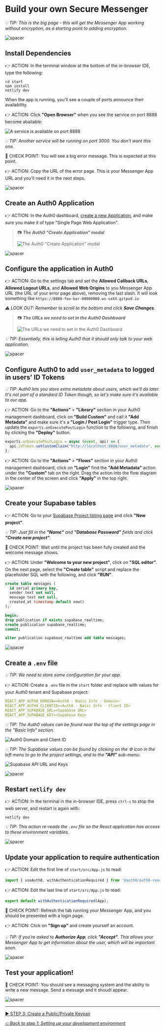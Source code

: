 # Build your own Secure Messenger

_💡&nbsp;TIP: This is the big page - this will get the Messenger App working without encryption, as a starting point to adding encryption._



![spacer](readme-images/spacer.png)

## Install Dependencies

👉 ACTION: In the terminal window at the bottom of the in-browser IDE, type the following:

```
cd start
npm install
netlify dev
```

When the app is running, you'll see a couple of ports announce their availability.

👉 ACTION: Click **"Open Browser"** when you see the service on port 8888 become abailable:

![A service is available on port 8888](readme-images/2-service-on-port-8888.png)

_💡&nbsp;TIP: Another service will be running on port 3000. You don't want this one._

🧪&nbsp;CHECK&nbsp;POINT: You will see a big error message. This is expected at this point.

👉 ACTION: Copy the URL of the error page. This is your Messenger App URL and you'll need it in the next steps.



![spacer](readme-images/spacer.png)

## Create an Auth0 Application

👉 ACTION: In the Auth0 dashboard, [create a new Application](https://manage.auth0.com/#/applications), and make sure you make it of type "Single Page Web Application".

> 📷 **_The Auth0 "Create Application" modal_**
>
> ![The Auth0 "Create Application" modal](readme-images/2-auth0-create-application.jpg)



![spacer](readme-images/spacer.png)

## Configure the application in Auth0

👉 ACTION: Go to the settings tab and set the **Allowed Callback URLs**, **Allowed Logout URLs**, and **Allowed Web Origins** to you Messenger App URL (the URL of your error page above), removing the last slash. It will look something like `https://8888-foo-bar-00000000.ws-usXX.gitpod.io`

_⚠&nbsp;LOOK&nbsp;OUT: Remember to scroll to the bottom and click **Save Changes**._

> 📷 **_The URLs we need to set in the Auth0 Dashboard_**
>
> ![The URLs we need to set in the Auth0 Dashboard](readme-images/2-auth0-settings-uris.jpg)

_💡&nbsp;TIP: Essentially, this is telling Auth0 that it should only talk to your web application._



![spacer](readme-images/spacer.png)

## Configure Auth0 to add `user_metadata` to logged in users' ID Tokens

_💡&nbsp;TIP: Auth0 lets you store extra metadata about users, which we'll do later. It's not part of a standard ID Token though, so let's make sure it's available to our app._

👉 ACTION: Go to the **"Actions"** > **"Library"** section in your Auth0 management dashboard, click on **"Build Custom"** and call it **"Add Metadata"** and make sure it's a **"Login / Post Login"** trigger type. Then update the `exports.onExecutePostLogin` function to the following, and finish by clicking the **"Deploy"** button.

```js
exports.onExecutePostLogin = async (event, api) => {
  api.idToken.setCustomClaim("http://localhost:8888/user_metadata", event.user.user_metadata);
};
```

👉 ACTION: Go to the **"Actions"** > **"Flows"** section in your Auth0 management dashboard, click on **"Login"** find the **"Add Metadata"** action under the **"Custom"** tab on the right. Drag the action into the flow diagram in the center of the screen and click **"Apply"** in the top right.



![spacer](readme-images/spacer.png)

## Create your Supabase tables

👉 ACTION: Go to your [Supabase Project listing page](https://app.supabase.com/projects) and click **"New project"**.

_💡&nbsp;TIP: Just fill in the **"Name"** and **"Database Password"** fields and click **"Create new project"**._

🧪&nbsp;CHECK&nbsp;POINT: Wait until the project has been fully created and the welcome message shows.

👉 ACTION: Under **"Welcome to your new project"**, click on **"SQL editor"**. On the next page, select the **"Create table"** script and replace the placeholder SQL with the following, and click **"RUN"**.

```sql
create table messages (
  id serial primary key,
  sender text not null,
  message text not null,
  created_at timestamp default now()
);

begin;
drop publication if exists supabase_realtime;
create publication supabase_realtime;
commit;

alter publication supabase_realtime add table messages;
```



![spacer](readme-images/spacer.png)

## Create a `.env` file

_💡&nbsp;TIP: We need to store some configuration for your app._

👉 ACTION: Create a `.env` file in the `start` folder and replace with values for your Auth0 tenant and Supabase project:

```yaml
REACT_APP_AUTH0_DOMAIN=<Auth0 - Basic Info - Domain>
REACT_APP_AUTH0_CLIENTID=<Auth0 - Basic Info - Client ID>
REACT_APP_SUPABASE_URL=<Supabase URL>
REACT_APP_SUPABASE_KEY=<Supabase Key>
```

_💡&nbsp;TIP: The Auth0 values can be found near the top of the settings page in the "Basic Info" section._

![Auth0 Domain and Client ID](readme-images/2-auth0-basic-info.png)

_💡&nbsp;TIP: The Supabase values can be found by clicking on the ⚙️ icon in the left menu to go to the project settings, and to the **"API"** sub-menu:_

![Supabase API URL and Keys](readme-images/2-supabase-apikeys.png)



![spacer](readme-images/spacer.png)

## Restart `netlify dev`

👉 ACTION: In the terminal in the in-browser IDE, press `ctrl-c` to stop the web server, and restart is again with:

```shell
netlify dev
```

_💡&nbsp;TIP: This action re-reads the `.env` file so the React application has access to these environment variables._



![spacer](readme-images/spacer.png)

## Update your application to require authentication

👉 ACTION: Edit the first line of `start/src/App.js` to read:

```js
import { useAuth0, withAuthenticationRequired } from '@auth0/auth0-react';
```

👉 ACTION: Edit the last line of `start/src/App.js` to read:

```js
export default withAuthenticationRequired(App);
```

🧪&nbsp;CHECK&nbsp;POINT: Refresh the tab running your Messenger App, and you should be presented with a login page.

👉 ACTION: Click on **"Sign up"** and create yourself an account.

_💡&nbsp;TIP: If you're asked to **Authorize App**, click **"Accept"**. This allows your Messenger App to get information about the user, which will be important soon._



![spacer](readme-images/spacer.png)

## Test your application!

🧪&nbsp;CHECK&nbsp;POINT: You should see a messaging system and the ability to write a new message. Send a message and it shoudl appear.



![spacer](readme-images/spacer.png)

---

[▶️ STEP 3: Create a Public/Private Keypair](./STEP-3-CREATE-A-PUBLIC-PRIVATE-KEYPAIR.md)

_[⎌ Back to step 1: Setting up your development environment](STEP-1-DEVELOPMENT-ENVIRONMENT.md)_
